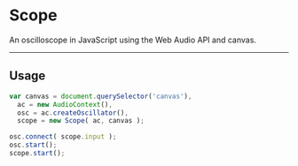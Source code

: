 Scope
=========

An oscilloscope in JavaScript using the Web Audio API and canvas.

---

## Usage

```js
var canvas = document.querySelector('canvas'),
  ac = new AudioContext(),
  osc = ac.createOscillator(),
  scope = new Scope( ac, canvas );

osc.connect( scope.input );
osc.start();
scope.start();
```
